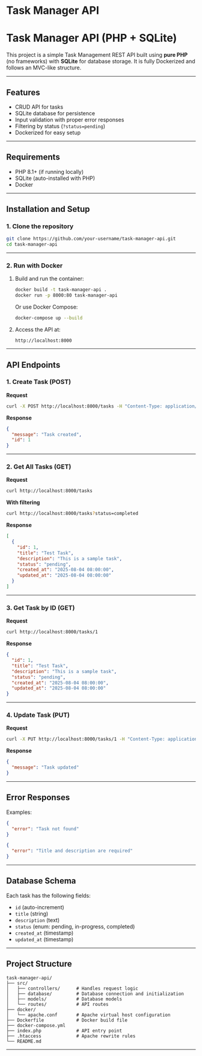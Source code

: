 # Task Manager API

# Task Manager API (PHP + SQLite)

This project is a simple Task Management REST API built using **pure PHP** (no frameworks) with **SQLite** for database storage. It is fully Dockerized and follows an MVC-like structure.

---

## Features

- CRUD API for tasks
- SQLite database for persistence
- Input validation with proper error responses
- Filtering by status (`?status=pending`)
- Dockerized for easy setup

---

## Requirements

- PHP 8.1+ (if running locally)
- SQLite (auto-installed with PHP)
- Docker

---

## Installation and Setup

### 1. Clone the repository

```bash
git clone https://github.com/your-username/task-manager-api.git
cd task-manager-api
```

---

### 2. Run with Docker

1. Build and run the container:

   ```bash
   docker build -t task-manager-api .
   docker run -p 8000:80 task-manager-api
   ```

   Or use Docker Compose:

   ```bash
   docker-compose up --build
   ```

2. Access the API at:
   ```
   http://localhost:8000
   ```

---

## API Endpoints

### 1. Create Task (POST)

**Request**

```bash
curl -X POST http://localhost:8000/tasks -H "Content-Type: application/json" -d '{"title": "Test Task", "description": "This is a sample task"}'
```

**Response**

```json
{
  "message": "Task created",
  "id": 1
}
```

---

### 2. Get All Tasks (GET)

**Request**

```bash
curl http://localhost:8000/tasks
```

**With filtering**

```bash
curl http://localhost:8000/tasks?status=completed
```

**Response**

```json
[
  {
    "id": 1,
    "title": "Test Task",
    "description": "This is a sample task",
    "status": "pending",
    "created_at": "2025-08-04 08:00:00",
    "updated_at": "2025-08-04 08:00:00"
  }
]
```

---

### 3. Get Task by ID (GET)

**Request**

```bash
curl http://localhost:8000/tasks/1
```

**Response**

```json
{
  "id": 1,
  "title": "Test Task",
  "description": "This is a sample task",
  "status": "pending",
  "created_at": "2025-08-04 08:00:00",
  "updated_at": "2025-08-04 08:00:00"
}
```

---

### 4. Update Task (PUT)

**Request**

```bash
curl -X PUT http://localhost:8000/tasks/1 -H "Content-Type: application/json" -d '{"title": "Updated Task", "description": "Updated description", "status": "completed"}'
```

**Response**

```json
{
  "message": "Task updated"
}
```

---

## Error Responses

Examples:

```json
{
  "error": "Task not found"
}
```

```json
{
  "error": "Title and description are required"
}
```

---

## Database Schema

Each task has the following fields:

- `id` (auto-increment)
- `title` (string)
- `description` (text)
- `status` (enum: pending, in-progress, completed)
- `created_at` (timestamp)
- `updated_at` (timestamp)

---

## Project Structure

```
task-manager-api/
├── src/
│   ├── controllers/      # Handles request logic
│   ├── database/         # Database connection and initialization
│   ├── models/           # Database models
│   └── routes/           # API routes
├── docker/
│   └── apache.conf       # Apache virtual host configuration
├── Dockerfile            # Docker build file
├── docker-compose.yml
├── index.php             # API entry point
├── .htaccess             # Apache rewrite rules
└── README.md
```

---
